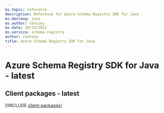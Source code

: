 ```yaml
---
ms.topic: reference
description: Reference for Azure Schema Registry SDK for Java
ms.devlang: java
ms.author: conniey
ms.data: 10/13/2022
ms.service: schema-registry
author: conniey
title: Azure Schema Registry SDK for Java
---
```

# Azure Schema Registry SDK for Java - latest

## Client packages - latest
[!INCLUDE [client-packages](schema-registry-client-index.md)]